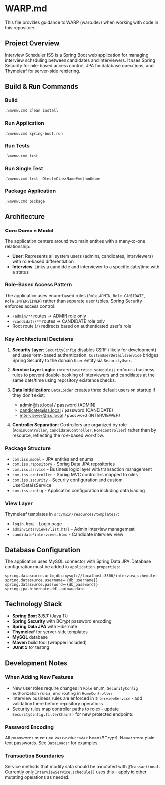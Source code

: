 # WARP.md

This file provides guidance to WARP (warp.dev) when working with code in this repository.

## Project Overview

Interview Scheduler ISS is a Spring Boot web application for managing interview scheduling between candidates and interviewers. It uses Spring Security for role-based access control, JPA for database operations, and Thymeleaf for server-side rendering.

## Build & Run Commands

### Build
```pwsh
.\mvnw.cmd clean install
```

### Run Application
```pwsh
.\mvnw.cmd spring-boot:run
```

### Run Tests
```pwsh
.\mvnw.cmd test
```

### Run Single Test
```pwsh
.\mvnw.cmd test -Dtest=ClassName#methodName
```

### Package Application
```pwsh
.\mvnw.cmd package
```

## Architecture

### Core Domain Model

The application centers around two main entities with a many-to-one relationship:

- **User**: Represents all system users (admins, candidates, interviewers) with role-based differentiation
- **Interview**: Links a candidate and interviewer to a specific date/time with a status

### Role-Based Access Pattern

The application uses enum-based roles (`Role.ADMIN`, `Role.CANDIDATE`, `Role.INTERVIEWER`) rather than separate user tables. Spring Security enforces access control:

- `/admin/**` routes → ADMIN role only
- `/candidate/**` routes → CANDIDATE role only  
- Root route (`/`) redirects based on authenticated user's role

### Key Architectural Decisions

1. **Security Layer**: `SecurityConfig` disables CSRF (likely for development) and uses form-based authentication. `CustomUserDetailsService` bridges Spring Security to the domain `User` entity via `SecurityUser`.

2. **Service Layer Logic**: `InterviewService.schedule()` enforces business rules to prevent double-booking of interviewers and candidates at the same date/time using repository existence checks.

3. **Data Initialization**: `DataLoader` creates three default users on startup if they don't exist:
   - admin@iss.local / password (ADMIN)
   - candidate@iss.local / password (CANDIDATE)  
   - interviewer@iss.local / password (INTERVIEWER)

4. **Controller Separation**: Controllers are organized by role (`AdminController`, `CandidateController`, `HomeController`) rather than by resource, reflecting the role-based workflow.

### Package Structure

- `com.iss.model` - JPA entities and enums
- `com.iss.repository` - Spring Data JPA repositories
- `com.iss.service` - Business logic layer with transaction management
- `com.iss.controller` - Spring MVC controllers mapped to roles
- `com.iss.security` - Security configuration and custom UserDetailsService
- `com.iss.config` - Application configuration including data loading

### View Layer

Thymeleaf templates in `src/main/resources/templates/`:
- `login.html` - Login page
- `admin/interviews/list.html` - Admin interview management
- `candidate/interviews.html` - Candidate interview view

## Database Configuration

The application uses MySQL connector with Spring Data JPA. Database configuration must be added to `application.properties`:

```properties
spring.datasource.url=jdbc:mysql://localhost:3306/interview_scheduler
spring.datasource.username={{db_username}}
spring.datasource.password={{db_password}}
spring.jpa.hibernate.ddl-auto=update
```

## Technology Stack

- **Spring Boot 3.5.7** (Java 17)
- **Spring Security** with BCrypt password encoding
- **Spring Data JPA** with Hibernate
- **Thymeleaf** for server-side templates
- **MySQL** database
- **Maven** build tool (wrapper included)
- **JUnit 5** for testing

## Development Notes

### When Adding New Features

- New user roles require changes in `Role` enum, `SecurityConfig` authorization rules, and routing in `HomeController`
- Interview business rules are enforced in `InterviewService` - add validation there before repository operations
- Security rules map controller paths to roles - update `SecurityConfig.filterChain()` for new protected endpoints

### Password Encoding

All passwords must use `PasswordEncoder` bean (BCrypt). Never store plain text passwords. See `DataLoader` for examples.

### Transaction Boundaries

Service methods that modify data should be annotated with `@Transactional`. Currently only `InterviewService.schedule()` uses this - apply to other mutating operations as needed.
